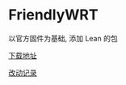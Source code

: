 # FriendlyWRT

以官方固件为基础, 添加 Lean 的包

[下载地址](https://github.com/songchenwen/nanopi-r2s/releases/download/FriendlyWRT-2020-04-18-ec8a958/FriendlyWRT-2020-04-18-ec8a958-ROM.zip)

[改动记录](CHANGELOG.md)
